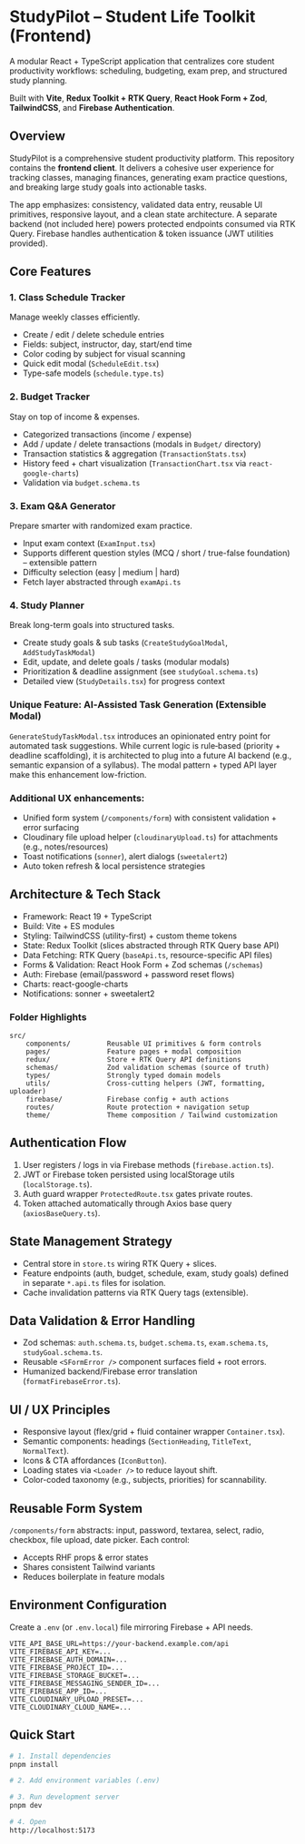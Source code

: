 # StudyPilot – Student Life Toolkit (Frontend)

A modular React + TypeScript application that centralizes core student productivity workflows: scheduling, budgeting, exam prep, and structured study planning.

Built with **Vite**, **Redux Toolkit + RTK Query**, **React Hook Form + Zod**, **TailwindCSS**, and **Firebase Authentication**.

<!-- ##  Presentation Video

Add a 5–10 minute walkthrough: architecture overview → feature demos → unique feature explanation.

Placeholder: https://your-video-link.example.com -->

## Overview

StudyPilot is a comprehensive student productivity platform. This repository contains the **frontend client**. It delivers a cohesive user experience for tracking classes, managing finances, generating exam practice questions, and breaking large study goals into actionable tasks.

The app emphasizes: consistency, validated data entry, reusable UI primitives, responsive layout, and a clean state architecture. A separate backend (not included here) powers protected endpoints consumed via RTK Query. Firebase handles authentication & token issuance (JWT utilities provided).

## Core Features

### 1. Class Schedule Tracker

Manage weekly classes efficiently.

- Create / edit / delete schedule entries
- Fields: subject, instructor, day, start/end time
- Color coding by subject for visual scanning
- Quick edit modal (`ScheduleEdit.tsx`)
- Type-safe models (`schedule.type.ts`)

### 2. Budget Tracker

Stay on top of income & expenses.

- Categorized transactions (income / expense)
- Add / update / delete transactions (modals in `Budget/` directory)
- Transaction statistics & aggregation (`TransactionStats.tsx`)
- History feed + chart visualization (`TransactionChart.tsx` via `react-google-charts`)
- Validation via `budget.schema.ts`

### 3. Exam Q&A Generator

Prepare smarter with randomized exam practice.

- Input exam context (`ExamInput.tsx`)
- Supports different question styles (MCQ / short / true-false foundation) – extensible pattern
- Difficulty selection (easy | medium | hard)
- Fetch layer abstracted through `examApi.ts`

### 4. Study Planner

Break long-term goals into structured tasks.

- Create study goals & sub tasks (`CreateStudyGoalModal`, `AddStudyTaskModal`)
- Edit, update, and delete goals / tasks (modular modals)
- Prioritization & deadline assignment (see `studyGoal.schema.ts`)
- Detailed view (`StudyDetails.tsx`) for progress context

### Unique Feature: AI‑Assisted Task Generation (Extensible Modal)

`GenerateStudyTaskModal.tsx` introduces an opinionated entry point for automated task suggestions. While current logic is rule‑based (priority + deadline scaffolding), it is architected to plug into a future AI backend (e.g., semantic expansion of a syllabus). The modal pattern + typed API layer make this enhancement low-friction.

### Additional UX enhancements:

- Unified form system (`/components/form`) with consistent validation + error surfacing
- Cloudinary file upload helper (`cloudinaryUpload.ts`) for attachments (e.g., notes/resources)
- Toast notifications (`sonner`), alert dialogs (`sweetalert2`)
- Auto token refresh & local persistence strategies

## Architecture & Tech Stack

- Framework: React 19 + TypeScript
- Build: Vite + ES modules
- Styling: TailwindCSS (utility-first) + custom theme tokens
- State: Redux Toolkit (slices abstracted through RTK Query base API)
- Data Fetching: RTK Query (`baseApi.ts`, resource-specific API files)
- Forms & Validation: React Hook Form + Zod schemas (`/schemas`)
- Auth: Firebase (email/password + password reset flows)
- Charts: react-google-charts
- Notifications: sonner + sweetalert2

### Folder Highlights

```
src/
	components/         Reusable UI primitives & form controls
	pages/              Feature pages + modal composition
	redux/              Store + RTK Query API definitions
	schemas/            Zod validation schemas (source of truth)
	types/              Strongly typed domain models
	utils/              Cross-cutting helpers (JWT, formatting, uploader)
	firebase/           Firebase config + auth actions
	routes/             Route protection + navigation setup
	theme/              Theme composition / Tailwind customization
```

## Authentication Flow

1. User registers / logs in via Firebase methods (`firebase.action.ts`).
2. JWT or Firebase token persisted using localStorage utils (`localStorage.ts`).
3. Auth guard wrapper `ProtectedRoute.tsx` gates private routes.
4. Token attached automatically through Axios base query (`axiosBaseQuery.ts`).

## State Management Strategy

- Central store in `store.ts` wiring RTK Query + slices.
- Feature endpoints (auth, budget, schedule, exam, study goals) defined in separate `*.api.ts` files for isolation.
- Cache invalidation patterns via RTK Query tags (extensible).

## Data Validation & Error Handling

- Zod schemas: `auth.schema.ts`, `budget.schema.ts`, `exam.schema.ts`, `studyGoal.schema.ts`.
- Reusable `<SFormError />` component surfaces field + root errors.
- Humanized backend/Firebase error translation (`formatFirebaseError.ts`).

## UI / UX Principles

- Responsive layout (flex/grid + fluid container wrapper `Container.tsx`).
- Semantic components: headings (`SectionHeading`, `TitleText`, `NormalText`).
- Icons & CTA affordances (`IconButton`).
- Loading states via `<Loader />` to reduce layout shift.
- Color-coded taxonomy (e.g., subjects, priorities) for scannability.

## Reusable Form System

`/components/form` abstracts: input, password, textarea, select, radio, checkbox, file upload, date picker. Each control:

- Accepts RHF props & error states
- Shares consistent Tailwind variants
- Reduces boilerplate in feature modals

## Environment Configuration

Create a `.env` (or `.env.local`) file mirroring Firebase + API needs.

```
VITE_API_BASE_URL=https://your-backend.example.com/api
VITE_FIREBASE_API_KEY=...
VITE_FIREBASE_AUTH_DOMAIN=...
VITE_FIREBASE_PROJECT_ID=...
VITE_FIREBASE_STORAGE_BUCKET=...
VITE_FIREBASE_MESSAGING_SENDER_ID=...
VITE_FIREBASE_APP_ID=...
VITE_CLOUDINARY_UPLOAD_PRESET=...
VITE_CLOUDINARY_CLOUD_NAME=...
```

## Quick Start

```bash
# 1. Install dependencies
pnpm install

# 2. Add environment variables (.env)

# 3. Run development server
pnpm dev

# 4. Open
http://localhost:5173
```
